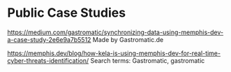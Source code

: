 # Public Case Studies


https://medium.com/gastromatic/synchronizing-data-using-memphis-dev-a-case-study-2e6e9a7b5512
Made by Gastromatic.de

https://memphis.dev/blog/how-kela-is-using-memphis-dev-for-real-time-cyber-threats-identification/
Search terms: Gastromatic, gastromatic
